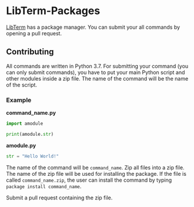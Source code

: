 # LibTerm-Packages

[LibTerm](https://github.com/ColdGrub1384/LibTerm) has a package manager. You can submit your all commands by opening a pull request.

## Contributing

All commands are written in Python 3.7. For submitting your command (you can only submit commands), you have to put your main Python script and other modules inside a zip file. The name of the command will be the name of the script.

### Example

**command_name.py**

```python
import amodule

print(amodule.str)
```

**amodule.py**

```python
str = "Hello World!"
```

The name of the command will be `command_name`. Zip all files into a zip file. The name of the zip file will be used for installing the package. If the file is called `command_name.zip`, the user can install the command by typing `package install command_name`.

Submit a pull request containing the zip file.